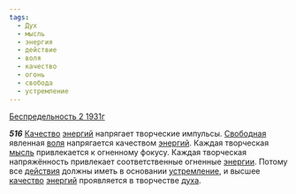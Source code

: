 ```yaml
---
tags:
  - Дух
  - мысль
  - энергия
  - действие
  - воля
  - качество
  - огонь
  - свобода
  - устремление
---
```


[Беспредельность 2 1931г](/agni/1931)

___516___
[Качество](/tag/#[качество](/tag/#качество)) [энергий](/tag/#энергия) напрягает творческие импульсы. [Свободная](/tag/#свобода) явленная [воля](/tag/#воля) напрягается качеством [энергий](/tag/#энергия). Каждая творческая [мысль](/tag/#мысль) привлекается к огненному фокусу. Каждая творческая напряжённость привлекает соответственные огненные [энергии](/tag/#энергия). Потому все [действия](/tag/#действие) должны иметь в основании [устремление](/tag/#устремление), и высшее [качество](/tag/#качество) [энергий](/tag/#энергия) проявляется в творчестве [духа](/tag/#Дух).   

